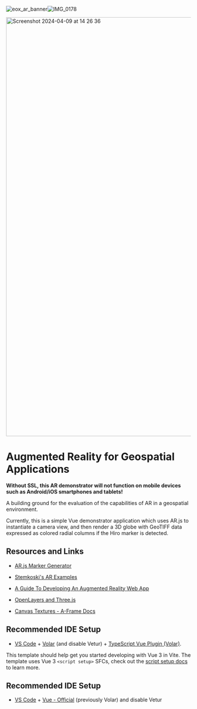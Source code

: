 ![eox_ar_banner](https://github.com/user-attachments/assets/3918c2ab-d88b-40c4-8a44-568822db7a81)![IMG_0178](https://github.com/spectrachrome/eox-ar/assets/94269527/61a4921f-8c43-49df-857e-e39fa22ae61e)

<img width="1144" alt="Screenshot 2024-04-09 at 14 26 36" src="https://github.com/spectrachrome/eox-ar-spa/assets/94269527/2746331d-1c45-45b4-8ad3-8623e7af9513">

# Augmented Reality for Geospatial Applications

**Without SSL, this AR demonstrator will not function on mobile devices such as Android/iOS smartphones and tablets!**

A building ground for the evaluation of the capabilities of AR in a geospatial environment.

Currently, this is a simple Vue demonstrator application which uses AR.js to instantiate a camera view, and then render a 3D globe with GeoTIFF data expressed as colored radial columns if the Hiro marker is detected.

## Resources and Links

- [AR.js Marker Generator](https://jeromeetienne.github.io/AR.js/three.js/examples/marker-training/examples/generator.html)
- [Stemkoski's AR Examples](https://stemkoski.github.io/AR-Examples/)
- [A Guide To Developing An Augmented Reality Web App](https://3sidedcube.com/en-us/ar-js-a-guide-to-developing-an-augmented-reality-web-app-2/)

- [OpenLayers and Three.js](https://javascript.plainenglish.io/openlayers-and-three-js-99c904eed76c)
- [Canvas Textures - A-Frame Docs](https://aframe.io/docs/1.5.0/components/material.html#canvas-textures)

## Recommended IDE Setup

- [VS Code](https://code.visualstudio.com/) + [Volar](https://marketplace.visualstudio.com/items?itemName=Vue.volar) (and disable Vetur) + [TypeScript Vue Plugin (Volar)](https://marketplace.visualstudio.com/items?itemName=Vue.vscode-typescript-vue-plugin).


This template should help get you started developing with Vue 3 in Vite. The template uses Vue 3 `<script setup>` SFCs, check out the [script setup docs](https://v3.vuejs.org/api/sfc-script-setup.html#sfc-script-setup) to learn more.

## Recommended IDE Setup

- [VS Code](https://code.visualstudio.com/) + [Vue - Official](https://marketplace.visualstudio.com/items?itemName=Vue.volar) (previously Volar) and disable Vetur
